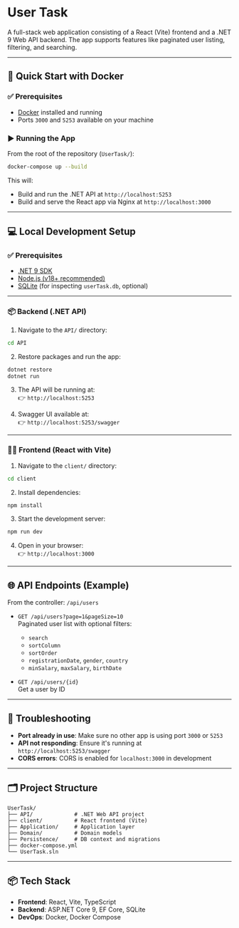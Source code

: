 # User Task

A full-stack web application consisting of a React (Vite) frontend and a .NET 9 Web API backend. The app supports features like paginated user listing, filtering, and searching.

---

## 🚀 Quick Start with Docker

### ✅ Prerequisites

- [Docker](https://www.docker.com/products/docker-desktop) installed and running
- Ports `3000` and `5253` available on your machine

### ▶️ Running the App

From the root of the repository (`UserTask/`):

```bash
docker-compose up --build
```

This will:

- Build and run the .NET API at `http://localhost:5253`
- Build and serve the React app via Nginx at `http://localhost:3000`

---

## 💻 Local Development Setup

### ✅ Prerequisites

- [.NET 9 SDK](https://dotnet.microsoft.com/en-us/download/dotnet/9.0)
- [Node.js (v18+ recommended)](https://nodejs.org/)
- [SQLite](https://www.sqlite.org/) (for inspecting `userTask.db`, optional)

---

### 📦 Backend (.NET API)

1. Navigate to the `API/` directory:

```bash
cd API
```

2. Restore packages and run the app:

```bash
dotnet restore
dotnet run
```

3. The API will be running at:  
   👉 `http://localhost:5253`

4. Swagger UI available at:  
   👉 `http://localhost:5253/swagger`

---

### 🧑‍💻 Frontend (React with Vite)

1. Navigate to the `client/` directory:

```bash
cd client
```

2. Install dependencies:

```bash
npm install
```

3. Start the development server:

```bash
npm run dev
```

4. Open in your browser:  
   👉 `http://localhost:3000`

---

## 🌐 API Endpoints (Example)

From the controller: `/api/users`

- `GET /api/users?page=1&pageSize=10`  
  Paginated user list with optional filters:

  - `search`
  - `sortColumn`
  - `sortOrder`
  - `registrationDate`, `gender`, `country`
  - `minSalary`, `maxSalary`, `birthDate`

- `GET /api/users/{id}`  
  Get a user by ID

---

## 🐞 Troubleshooting

- **Port already in use**: Make sure no other app is using port `3000` or `5253`
- **API not responding**: Ensure it's running at `http://localhost:5253/swagger`
- **CORS errors**: CORS is enabled for `localhost:3000` in development

---

## 🗂 Project Structure

```
UserTask/
├── API/             # .NET Web API project
├── client/          # React frontend (Vite)
├── Application/     # Application layer
├── Domain/          # Domain models
├── Persistence/     # DB context and migrations
├── docker-compose.yml
└── UserTask.sln
```

---

## 📦 Tech Stack

- **Frontend**: React, Vite, TypeScript
- **Backend**: ASP.NET Core 9, EF Core, SQLite
- **DevOps**: Docker, Docker Compose
